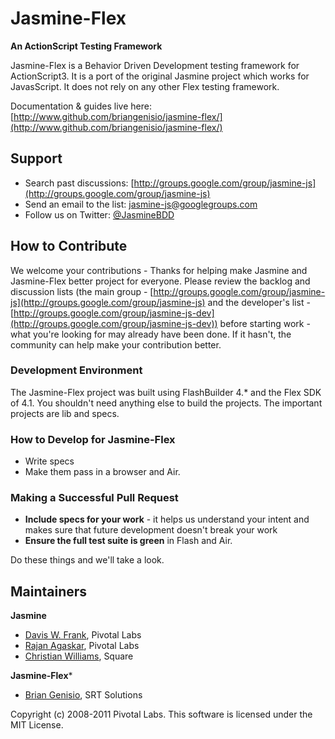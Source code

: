 <a name="README">Jasmine-Flex</a>
=======
**An ActionScript Testing Framework**

Jasmine-Flex is a Behavior Driven Development testing framework for ActionScript3.  It is a port of the original Jasmine project which works for JavasScript. It does not rely on any other Flex testing framework.

Documentation & guides live here: [http://www.github.com/briangenisio/jasmine-flex/](http://www.github.com/briangenisio/jasmine-flex/)

## Support

* Search past discussions: [http://groups.google.com/group/jasmine-js](http://groups.google.com/group/jasmine-js)
* Send an email to the list: [jasmine-js@googlegroups.com](jasmine-js@googlegroups.com)
* Follow us on Twitter: [@JasmineBDD](http://twitter.com/JasmineBDD)

## How to Contribute

We welcome your contributions - Thanks for helping make Jasmine and Jasmine-Flex better project for everyone. Please review the backlog and discussion lists (the main group - [http://groups.google.com/group/jasmine-js](http://groups.google.com/group/jasmine-js) and the developer's list - [http://groups.google.com/group/jasmine-js-dev](http://groups.google.com/group/jasmine-js-dev)) before starting work - what you're looking for may already have been done. If it hasn't, the community can help make your contribution better.

### Development Environment

The Jasmine-Flex project was built using FlashBuilder 4.* and the Flex SDK of 4.1.  You shouldn't need anything else to build the projects.  The important projects are lib and specs.  

### How to Develop for Jasmine-Flex

* Write specs
* Make them pass in a browser and Air.


### Making a Successful Pull Request

* __Include specs for your work__ - it helps us understand your intent and makes sure that future development doesn't break your work
* __Ensure the full test suite is green__ in Flash and Air.

Do these things and we'll take a look.

## Maintainers

**Jasmine**
* [Davis W. Frank](mailto:dwfrank@pivotallabs.com), Pivotal Labs
* [Rajan Agaskar](mailto:rajan@pivotallabs.com), Pivotal Labs
* [Christian Williams](mailto:antixian666@gmail.com), Square

**Jasmine-Flex***
* [Brian Genisio](mailto:brian.genisio@srtsolutions.com), SRT Solutions

Copyright (c) 2008-2011 Pivotal Labs. This software is licensed under the MIT License.


